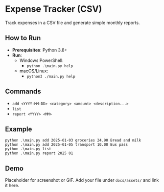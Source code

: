 # Expense Tracker (CSV)

Track expenses in a CSV file and generate simple monthly reports.

## How to Run

- **Prerequisites**: Python 3.8+
- **Run**:
  - Windows PowerShell:
    - `python .\main.py help`
  - macOS/Linux:
    - `python3 ./main.py help`

## Commands

- `add <YYYY-MM-DD> <category> <amount> <description...>`
- `list`
- `report <YYYY> <MM>`

## Example

```
python .\main.py add 2025-01-03 groceries 24.90 Bread and milk
python .\main.py add 2025-01-05 transport 10.00 Bus pass
python .\main.py list
python .\main.py report 2025 01
```

## Demo

Placeholder for screenshot or GIF. Add your file under `docs/assets/` and link it here.


